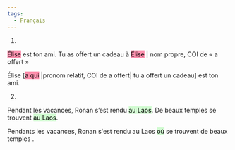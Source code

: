```yaml
---
tags:
  - Français
---
```

1.   
<mark style="background: #FF5582A6;">Élise</mark> est ton ami. Tu as offert un cadeau à <mark style="background: #FF5582A6;">Élise</mark> | nom propre, COI de « a offert »

Élise [<mark style="background: #FF5582A6;">a qui</mark> |pronom relatif, COI de a offert| tu a offert un cadeau] est ton ami.

2.   
Pendant les vacances, Ronan s’est rendu <mark style="background: #BBFABBA6;">au Laos</mark>. De beaux temples se trouvent <mark style="background: #BBFABBA6;">au Laos</mark>.

Pendants les vacances, Ronan s'est rendu au Laos <mark style="background: #BBFABBA6;">où</mark> se trouvent de beaux temples .
